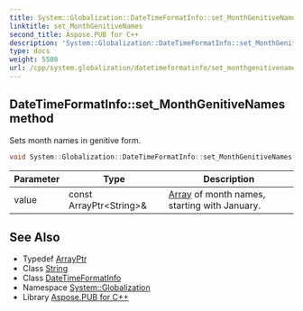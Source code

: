 ```yaml
---
title: System::Globalization::DateTimeFormatInfo::set_MonthGenitiveNames method
linktitle: set_MonthGenitiveNames
second_title: Aspose.PUB for C++
description: 'System::Globalization::DateTimeFormatInfo::set_MonthGenitiveNames method. Sets month names in genitive form in C++.'
type: docs
weight: 5500
url: /cpp/system.globalization/datetimeformatinfo/set_monthgenitivenames/
---
```

## DateTimeFormatInfo::set_MonthGenitiveNames method


Sets month names in genitive form.

```cpp
void System::Globalization::DateTimeFormatInfo::set_MonthGenitiveNames(const ArrayPtr<String> &value)
```


| Parameter | Type | Description |
| --- | --- | --- |
| value | const ArrayPtr\<String\>\& | [Array](../../../system/array/) of month names, starting with January. |

## See Also

* Typedef [ArrayPtr](../../../system/arrayptr/)
* Class [String](../../../system/string/)
* Class [DateTimeFormatInfo](../)
* Namespace [System::Globalization](../../)
* Library [Aspose.PUB for C++](../../../)
